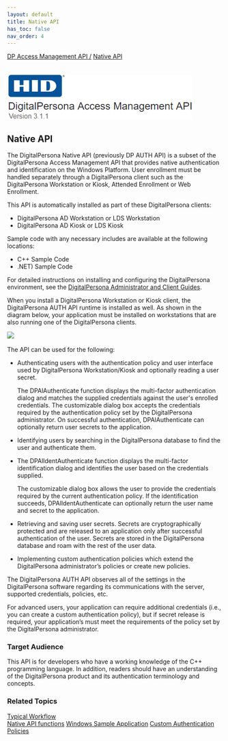 ```yaml
---
layout: default
title: Native API
has_toc: false
nav_order: 4
---  
```

[DP Access Management API /](https://lenhodgeman.github.io/DP-Access-Management-API/) [Native API](https://lenhodgeman.github.io/DP-Access-Management-API/docs/native-overview.html) <BR><BR>  
![](assets/HID-logo.png)  

## Native API

The DigitalPersona Native API (previously DP AUTH API) is a subset of the DigitalPersona Access Management API that provides native authentication and identification on the Windows Platform. User enrollment must be handled separately through a DigitalPersona client such as the DigitalPersona Workstation or Kiosk, Attended Enrollment or Web Enrollment.

This API is automatically installed as part of these DigitalPersona clients:

* DigitalPersona AD Workstation or LDS Workstation  
* DigitalPersona AD Kiosk or LDS Kiosk  

Sample code with any necessary includes are available at the following locations:

- C++ Sample Code
- .NET) Sample Code  

For detailed instructions on installing and configuring the DigitalPersona environment, see the [DigitalPersona Administrator and Client Guides](https://www.crossmatch.com/company/support/documentation/).

When you install a DigitalPersona Workstation or Kiosk client, the DigitalPersona AUTH API runtime is installed as well. As shown in the diagram below, your application must be installed on workstations that are also running one of the DigitalPersona clients.

![](../assets/NATIVE-API-91e58d68.png)

The API can be used for the following:

* Authenticating users with the authentication policy and user interface used by DigitalPersona Workstation/Kiosk and optionally reading a user secret.

  The DPAlAuthenticate function displays the multi-factor authentication dialog and matches the supplied credentials against the user's enrolled credentials. The customizable dialog box accepts the credentials required by the authentication policy set by the DigitalPersona administrator. On successful authentication, DPAlAuthenticate can optionally return user secrets to the application.

* Identifying users by searching in the DigitalPersona database to find the user and authenticate them.

* The DPAlIdentAuthenticate function displays the multi-factor identification dialog and identifies the user based on the credentials supplied.

  The customizable dialog box allows the user to provide the credentials required by the current authentication policy. If the identification succeeds, DPAlIdentAuthenticate can optionally return the user name and secret to the application.

* Retrieving and saving user secrets. Secrets are cryptographically protected and are released to an application only after successful authentication of the user. Secrets are stored in the DigitalPersona database and roam with the rest of the user data.

* Implementing custom authentication policies which extend the DigitalPersona administrator’s policies or create new policies.

The DigitalPersona AUTH API observes all of the settings in the DigitalPersona software regarding its communications with the server, supported credentials, policies, etc.

For advanced users, your application can require additional credentials (i.e., you can create a custom authentication policy), but if secret release is required, your application’s must meet the requirements of the policy set by the DigitalPersona administrator.
### Target Audience
This API is for developers who have a working knowledge of the C++ programming language. In addition, readers should have an understanding of the DigitalPersona product and its authentication terminology and concepts.

### Related Topics
[Typical Workflow]()  
[Native API functions]()
[Windows Sample Application]()
[Custom Authentication Policies]()
